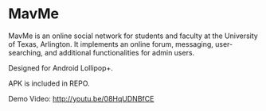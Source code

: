 # MavMe
MavMe is an online social network for students and faculty at the University of Texas, Arlington. It implements an online forum,
messaging, user-searching, and additional functionalities for admin users.

Designed for Android Lollipop+.

APK is included in REPO.

Demo Video: http://youtu.be/08HqUDNBfCE
